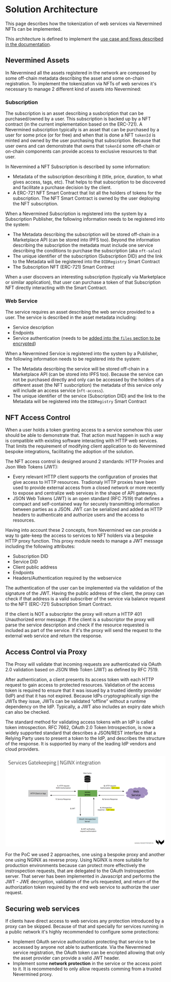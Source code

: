 # Solution Architecture

This page describes how the tokenization of web services via Nevermined NFTs can be implemented.

This architecture is defined to implement the [use case and flows described in the documentation](UserFlows.md).

## Nevermined Assets

In Nevermined all the assets registered in the network are composed by some off-chain metadata describing the asset and some on-chain registration.
To implement the tokenization via NFTs of web services it's necessary to manage 2 different kind of assets into Nevermined:

### Subscription

The subscription is an asset describing a susbcription that can be purchased/owned by a user. This subscription is backed up by a NFT contract (in the current implementation based on the ERC-721). A Nevermined subscription typically is an asset that can be purchased by a user for some price (or for free) and when that is done a NFT `tokenId` is minted and owned by the user purchasing that subscription. Because that user owns and can demonstrate that owns that `tokenId` some off-chain or on-chain components can provide access to exclusive resources to that user.

In Nevermined a NFT Subscription is described by some information:

* Metadata of the subscription describing it (title, price, duration, to what gives access, tags, etc). That helps to that subscription to be discovered and facilitate a purchase decision by the client.
* A ERC-721 NFT Smart Contract that list all the holders of tokens for the subscription. The NFT Smart Contract is owned by the user deploying the NFT subscription.

When a Nevermined Subscription is registered into the system by a Subscription Publisher, the following information needs to be registered into the system:

* The Metadata describing the subscription will be stored off-chain in a Marketplace API (can be stored into IPFS too). Beyond the information describing the subscription the metadata must include one service describing the conditions to purchase the subscription (aka `nft-sales`)
* The unique identifier of the subscription (Subscription DID) and the link to the Metadata will be registered into the `DIDRegistry` Smart Contract
* The Subscription NFT (ERC-721) Smart Contract

When a user discovers an interesting subscription (typically via Marketplace or similar application), that user can purchase a token of that Subscription NFT directly interacting with the Smart Contract.

### Web Service

The service requires an asset describing the web service provided to a user. The service is described in the asset metadata including:

* Service description
* Endpoints
* Service authentication (needs to be [added into the `files` section to be encrypted](https://docs.nevermined.io/docs/architecture/specs/Spec-METADATA#file-attributes))

When a Nevermined Service is registered into the system by a Publisher, the following information needs to be registered into the system:

* The Metadata describing the service will be stored off-chain in a Marketplace API (can be stored into IPFS too). Because the service can not be purchased directly and only can be accessed by the holders of a different asset (the NFT susbcription) the metadata of this service only will include an access service (`nft-access`).
* The unique identifier of the service (Subscription DID) and the link to the Metadata will be registered into the `DIDRegistry` Smart Contract

## NFT Access Control

When a user holds a token granting access to a service somehow this user should be able to demonstrate that. That action must happen in such a way is compatible with existing software interacting with HTTP web services. That limits the requirement of modifying client application to do Nevermined bespoke integrations, facilitating the adoption of the solution.

The NFT access control is designed around 2 standards: HTTP Proxies and Json Web Tokens (JWT):

* Every relevant HTTP client supports the configuration of proxies that give access to HTTP resources. Tradionaly HTTP proxies have been used to provide external access from a closed network or more recently to expose and centralize web services in the shape of API gateways.
* JSON Web Tokens (JWT) is an open standard (RFC 7519) that defines a compact and self-contained way for securely transmitting information between parties as a JSON. JWT can be serialized and added as HTTP headers to authenticate and authorize users and the access to resources.

Having into account these 2 concepts, from Nevermined we can provide a way to gate-keep the access to services to NFT holders via a bespoke HTTP proxy function. This proxy module needs to manage a JWT message including the following attributes:

* Subscription DID
* Service DID
* Client public address
* Endpoints
* Headers/Authentication required by the webservice

The authentication of the user can be implemented via the validation of the signature of the JWT. Having the public address of the client, the proxy can check if that address is a valid subscriber of the service via balance request to the NFT (ERC-721) Subscription Smart Contract.

If the client is NOT a subscriptor the proxy will return a HTTP 401 Unauthorized error message.
If the client is a subscriptor the proxy will parse the service description and check if the resource requested is included as part of the service. If it's the proxy will send the request to the external web service and return the response.

## Access Control via Proxy

The Proxy will validate that incoming requests are authenticated via OAuth 2.0 validation based on JSON Web Token (JWT) as defined by RFC 7519.

After authentication, a client presents its access token with each HTTP request to gain access to protected resources. Validation of the access token is required to ensure that it was  issued by a trusted identity provider (IdP) and that it has not expired. Because IdPs cryptographically sign the JWTs they issue, JWTs can be validated “offline” without a runtime dependency on the IdP. Typically, a JWT also includes an expiry date which can also be checked.

The standard method for validating access tokens with an IdP is called token introspection. RFC 7662, OAuth 2.0 Token Introspection, is now a widely supported standard that describes a JSON/REST interface that a Relying Party uses to present a token to the IdP, and describes the structure of the response. It is supported by many of the leading IdP vendors and cloud providers.

![NGINX Integration](images/ARCH_Nginx_integration.png)

For the PoC we used 2 approaches, one using a bespoke proxy and another one using NGINX as reverse proxy. Using NGINX is more suitable for production environments because can protect more effectively the instrospection requests, that are delegated to the OAuth Instrospection server. That server has been implemented in Javascript and performs the JWT - JWE decryption, validation of the urls requested, and return of the authorization token required by the end web service to authorize the user request.


## Securing web services

If clients have direct access to web services any protection introduced by a proxy can be skipped. Because of that and specially for services running in a public network it's highly recommended to configure some protections:

* Implement OAuth service authorization protecting that service to be accessed by anyone not able to authenticate. Via the Nevermined service registration, the OAuth token can be encripted allowing that only the asset provider can provide a valid JWT header.
* Implement some **network protection** in the service or the access point to it. It is recommended to only allow requests comming from a trusted Nevermined proxy.

